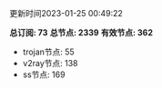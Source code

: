 更新时间2023-01-25 00:49:22

**总订阅: 73**
**总节点: 2339**
**有效节点: 362**
- trojan节点: 55
- v2ray节点: 138
- ss节点: 169
